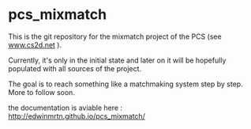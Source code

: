 # pcs_mixmatch
This is the git repository for the mixmatch project of the PCS (see www.cs2d.net ).
 
Currently, it's only in the initial state and later on it will be hopefully populated with all sources of the project.

The goal is to reach something like a matchmaking system step by step. More to follow soon.

the documentation is aviable here : http://edwinmrtn.github.io/pcs_mixmatch/
